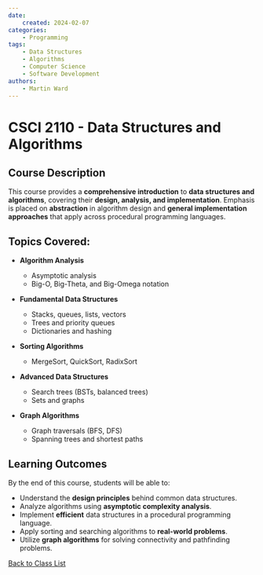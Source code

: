 ```yaml
---
date:
    created: 2024-02-07
categories:
    - Programming
tags:
    - Data Structures
    - Algorithms
    - Computer Science
    - Software Development
authors:
    - Martin Ward
---
```


# CSCI 2110 - Data Structures and Algorithms

## Course Description
This course provides a **comprehensive introduction** to **data structures and algorithms**, covering their **design, analysis, and implementation**. Emphasis is placed on **abstraction** in algorithm design and **general implementation approaches** that apply across procedural programming languages.

## Topics Covered:
- **Algorithm Analysis**  
  - Asymptotic analysis  
  - Big-O, Big-Theta, and Big-Omega notation  

- **Fundamental Data Structures**  
  - Stacks, queues, lists, vectors  
  - Trees and priority queues  
  - Dictionaries and hashing  

- **Sorting Algorithms**  
  - MergeSort, QuickSort, RadixSort  

- **Advanced Data Structures**  
  - Search trees (BSTs, balanced trees)  
  - Sets and graphs  

- **Graph Algorithms**  
  - Graph traversals (BFS, DFS)  
  - Spanning trees and shortest paths  

## Learning Outcomes
By the end of this course, students will be able to:
- Understand the **design principles** behind common data structures.
- Analyze algorithms using **asymptotic complexity analysis**.
- Implement **efficient** data structures in a procedural programming language.
- Apply sorting and searching algorithms to **real-world problems**.
- Utilize **graph algorithms** for solving connectivity and pathfinding problems.

[Back to Class List ](../index.md)